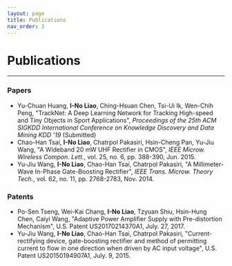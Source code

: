 ```yaml
---
layout: page
title: Publications
nav_order: 3
---
```


# Publications

---

<h3>Papers</h3>

- Yu-Chuan Huang, <strong>I-No Liao</strong>, Ching-Hsuan Chen, Tsi-Ui Ik, Wen-Chih Peng, "TrackNet: A Deep Learning Network for Tracking High-speed and Tiny Objects in Sport Applications", <em>Proceedings of the 25th ACM SIGKDD International Conference on Knowledge Discovery and Data Mining KDD '19</em> (Submitted)
- Chao-Han Tsai, <strong>I-No Liao</strong>, Chatrpol Pakasiri, Hsin-Cheng Pan, Yu-Jiu Wang, "A Wideband 20 mW UHF Rectifier in CMOS", <em>IEEE Microw. Wireless Compon. Lett.</em>, vol. 25, no. 6, pp. 388-390, Jun. 2015.
- Yu-Jiu Wang, <strong>I-No Liao</strong>, Chao-Han Tsai, Chatrpol Pakasiri, "A Millimeter-Wave In-Phase Gate-Boosting Rectifier", <em>IEEE Trans. Microw. Theory Tech.</em>, vol. 62, no. 11, pp. 2768-2783, Nov. 2014.

<h3>Patents</h3>

- Po-Sen Tseng, Wei-Kai Chang, <strong>I-No Liao</strong>, Tzyuan Shiu, Hsin-Hung Chen, Caiyi Wang, "Adaptive Power Amplifier Supply with Pre-distortion Mechanism", U.S. Patent US20170214370A1, July. 27, 2017.
- Yu-Jiu Wang, <strong>I-No Liao</strong>, Chao-Han Tsai, Chatrpol Pakasiri, "Current-rectifying device, gate-boosting rectifier and method of permitting current to flow in one direction when driven by AC input voltage", U.S. Patent US20150194907A1, July. 9, 2015.